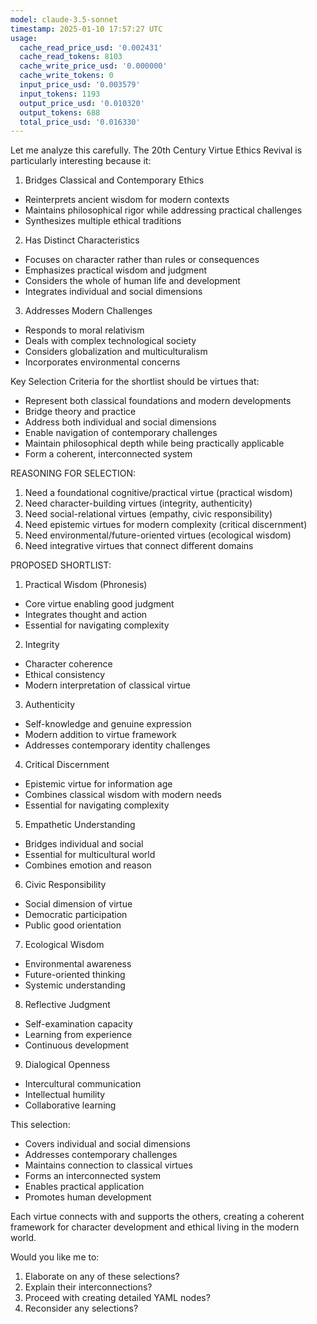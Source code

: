 ```yaml
---
model: claude-3.5-sonnet
timestamp: 2025-01-10 17:57:27 UTC
usage:
  cache_read_price_usd: '0.002431'
  cache_read_tokens: 8103
  cache_write_price_usd: '0.000000'
  cache_write_tokens: 0
  input_price_usd: '0.003579'
  input_tokens: 1193
  output_price_usd: '0.010320'
  output_tokens: 688
  total_price_usd: '0.016330'
---
```


Let me analyze this carefully. The 20th Century Virtue Ethics Revival is particularly interesting because it:

1. Bridges Classical and Contemporary Ethics
- Reinterprets ancient wisdom for modern contexts
- Maintains philosophical rigor while addressing practical challenges
- Synthesizes multiple ethical traditions

2. Has Distinct Characteristics
- Focuses on character rather than rules or consequences
- Emphasizes practical wisdom and judgment
- Considers the whole of human life and development
- Integrates individual and social dimensions

3. Addresses Modern Challenges
- Responds to moral relativism
- Deals with complex technological society
- Considers globalization and multiculturalism
- Incorporates environmental concerns

Key Selection Criteria for the shortlist should be virtues that:
- Represent both classical foundations and modern developments
- Bridge theory and practice
- Address both individual and social dimensions
- Enable navigation of contemporary challenges
- Maintain philosophical depth while being practically applicable
- Form a coherent, interconnected system

REASONING FOR SELECTION:

1. Need a foundational cognitive/practical virtue (practical wisdom)
2. Need character-building virtues (integrity, authenticity)
3. Need social-relational virtues (empathy, civic responsibility)
4. Need epistemic virtues for modern complexity (critical discernment)
5. Need environmental/future-oriented virtues (ecological wisdom)
6. Need integrative virtues that connect different domains

PROPOSED SHORTLIST:

1. Practical Wisdom (Phronesis)
- Core virtue enabling good judgment
- Integrates thought and action
- Essential for navigating complexity

2. Integrity
- Character coherence
- Ethical consistency
- Modern interpretation of classical virtue

3. Authenticity
- Self-knowledge and genuine expression
- Modern addition to virtue framework
- Addresses contemporary identity challenges

4. Critical Discernment
- Epistemic virtue for information age
- Combines classical wisdom with modern needs
- Essential for navigating complexity

5. Empathetic Understanding
- Bridges individual and social
- Essential for multicultural world
- Combines emotion and reason

6. Civic Responsibility
- Social dimension of virtue
- Democratic participation
- Public good orientation

7. Ecological Wisdom
- Environmental awareness
- Future-oriented thinking
- Systemic understanding

8. Reflective Judgment
- Self-examination capacity
- Learning from experience
- Continuous development

9. Dialogical Openness
- Intercultural communication
- Intellectual humility
- Collaborative learning

This selection:
- Covers individual and social dimensions
- Addresses contemporary challenges
- Maintains connection to classical virtues
- Forms an interconnected system
- Enables practical application
- Promotes human development

Each virtue connects with and supports the others, creating a coherent framework for character development and ethical living in the modern world.

Would you like me to:
1. Elaborate on any of these selections?
2. Explain their interconnections?
3. Proceed with creating detailed YAML nodes?
4. Reconsider any selections?